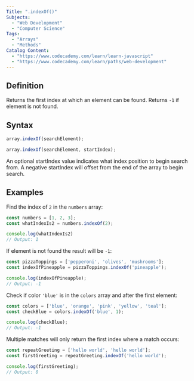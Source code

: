 ```yaml
---
Title: ".indexOf()"
Subjects:
  - "Web Development"
  - "Computer Science"
Tags:
  - "Arrays"
  - "Methods"
Catalog Content:
  - "https://www.codecademy.com/learn/learn-javascript"
  - "https://www.codecademy.com/learn/paths/web-development"
---
```


## Definition

Returns the first index at which an element can be found. Returns `-1` if element is not found.

## Syntax

```js
array.indexOf(searchElement);
```

```js
array.indexOf(searchElement, startIndex);
```

An optional startIndex value indicates what index position to begin search from. A negative startIndex will offset from the end of the array to begin search. 

## Examples

Find the index of `2` in the `numbers` array:

```js
const numbers = [1, 2, 3];
const whatIndexIs2 = numbers.indexOf(2);

console.log(whatIndexIs2)
// Output: 1
```

If element is not found the result will be `-1`:
```js
const pizzaToppings = ['pepperoni', 'olives', 'mushrooms'];
const indexOfPineapple = pizzaToppings.indexOf('pineapple');

console.log(indexOfPineapple);
// Output: -1
```

Check if color `'blue'` is in the `colors` array and after the first element:
```js
const colors = ['blue', 'orange', 'pink', 'yellow', 'teal'];
const checkBlue = colors.indexOf('blue', 1);

console.log(checkBlue);
// Output: -1
```

Multiple matches will only return the first index where a match occurs:
```js
const repeatGreeting = ['hello world', 'hello world'];
const firstGreeting = repeatGreeting.indexOf('hello world');

console.log(firstGreeting);
// Output: 0
```